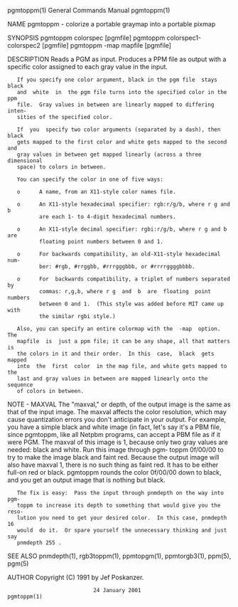pgmtoppm(1)                General Commands Manual                pgmtoppm(1)

NAME
       pgmtoppm - colorize a portable graymap into a portable pixmap

SYNOPSIS
       pgmtoppm colorspec [pgmfile]
       pgmtoppm colorspec1-colorspec2 [pgmfile]
       pgmtoppm -map mapfile [pgmfile]

DESCRIPTION
       Reads  a  PGM as input.  Produces a PPM file as output with a specific
       color assigned to each gray value in the input.

       If you specify one color argument, black in the pgm file  stays  black
       and  white  in  the pgm file turns into the specified color in the ppm
       file.  Gray values in between are linearly mapped to differing  inten‐
       sities of the specified color.

       If  you  specify two color arguments (separated by a dash), then black
       gets mapped to the first color and white gets mapped to the second and
       gray values in between get mapped linearly (across a three dimensional
       space) to colors in between.

       You can specify the color in one of five ways:

       o      A name, from an X11-style color names file.

       o      An X11-style hexadecimal specifier: rgb:r/g/b, where r g and  b
              are each 1- to 4-digit hexadecimal numbers.

       o      An X11-style decimal specifier: rgbi:r/g/b, where r g and b are
              floating point numbers between 0 and 1.

       o      For backwards compatibility, an old-X11-style hexadecimal  num‐
              ber: #rgb, #rrggbb, #rrrgggbbb, or #rrrrggggbbbb.

       o      For  backwards compatibility, a triplet of numbers separated by
              commas: r,g,b, where r g  and  b  are  floating  point  numbers
              between 0 and 1.  (This style was added before MIT came up with
              the similar rgbi style.)

       Also, you can specify an entire colormap with the  -map  option.   The
       mapfile  is  just a ppm file; it can be any shape, all that matters is
       the colors in it and their order.  In this  case,  black  gets  mapped
       into  the  first  color  in the map file, and white gets mapped to the
       last and gray values in between are mapped linearly onto the  sequence
       of colors in between.

NOTE - MAXVAL
       The "maxval," or depth, of the output image is the same as that of the
       input image.  The maxval affects the color resolution, which may cause
       quantization errors you don't anticipate in your output.  For example,
       you have a simple black and white image (in fact, let's say it's a PBM
       file,  since pgmtoppm, like all Netpbm programs, can accept a PBM file
       as if it were PGM.  The maxval of this image is 1,  because  only  two
       gray  values are needed: black and white.  Run this image through pgm‐
       toppm 0f/00/00 to try to make the image black and faint red.   Because
       the  output  image  will also have maxval 1, there is no such thing as
       faint red.  It has to be either full-on red or black.  pgmtoppm rounds
       the  color 0f/00/00 down to black, and you get an output image that is
       nothing but black.

       The fix is easy:  Pass the input through pnmdepth on the way into pgm‐
       toppm to increase its depth to something that would give you the reso‐
       lution you need to get your desired color.  In this case, pnmdepth  16
       would  do it.  Or spare yourself the unnecessary thinking and just say
       pnmdepth 255 .

SEE ALSO
       pnmdepth(1), rgb3toppm(1), ppmtopgm(1), ppmtorgb3(1), ppm(5), pgm(5)

AUTHOR
       Copyright (C) 1991 by Jef Poskanzer.

                               24 January 2001                    pgmtoppm(1)
